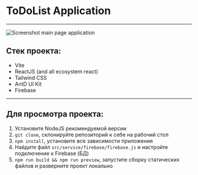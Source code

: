 # ToDoList Application

***

![Screenshot main page application](https://i.imgur.com/pUdVNa3.png)

## Стек проекта:
* Vite
* ReactJS (and all ecosystem react)
* Tailwind CSS
* AntD UI Kit
* Firebase

***

## Для просмотра проекта:

1. Установите NodeJS рекомендуемой версии
2. `git clone`, склонируйте репозиторий к себе на рабочий стол
3. `npm install`, установите все зависимости приложения
4. Найдите файл `src/service/firebase/firebase.js` и настройте подключение к Firebase (БД)
5. `npm run build && npm run preview`, запустите сборку статических файлов и разверните проект локально
